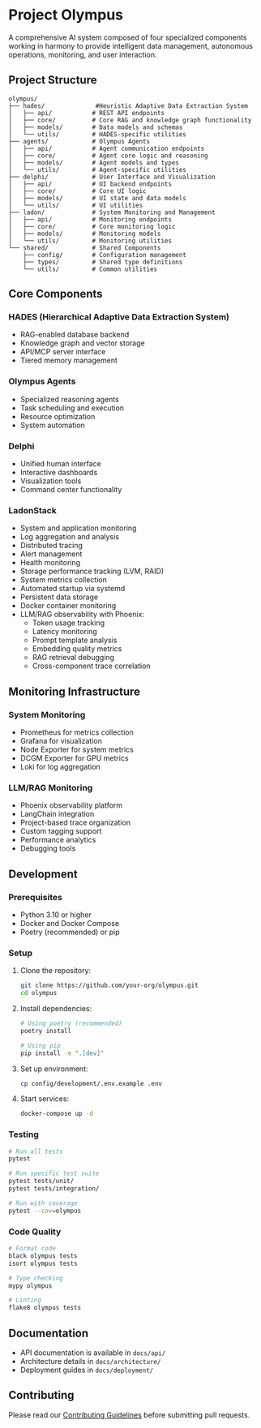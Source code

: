 # Project Olympus

A comprehensive AI system composed of four specialized components working in harmony to provide intelligent data management, autonomous operations, monitoring, and user interaction.

## Project Structure

```text
olympus/
├── hades/              #Heuristic Adaptive Data Extraction System
│   ├── api/           # REST API endpoints
│   ├── core/          # Core RAG and knowledge graph functionality
│   ├── models/        # Data models and schemas
│   └── utils/         # HADES-specific utilities
├── agents/            # Olympus Agents
│   ├── api/           # Agent communication endpoints
│   ├── core/          # Agent core logic and reasoning
│   ├── models/        # Agent models and types
│   └── utils/         # Agent-specific utilities
├── delphi/            # User Interface and Visualization
│   ├── api/           # UI backend endpoints
│   ├── core/          # Core UI logic
│   ├── models/        # UI state and data models
│   └── utils/         # UI utilities
├── ladon/             # System Monitoring and Management
│   ├── api/           # Monitoring endpoints
│   ├── core/          # Core monitoring logic
│   ├── models/        # Monitoring models
│   └── utils/         # Monitoring utilities
└── shared/            # Shared Components
    ├── config/        # Configuration management
    ├── types/         # Shared type definitions
    └── utils/         # Common utilities
```

## Core Components

### HADES (Hierarchical Adaptive Data Extraction System)

- RAG-enabled database backend
- Knowledge graph and vector storage
- API/MCP server interface
- Tiered memory management

### Olympus Agents

- Specialized reasoning agents
- Task scheduling and execution
- Resource optimization
- System automation

### Delphi

- Unified human interface
- Interactive dashboards
- Visualization tools
- Command center functionality

### LadonStack

- System and application monitoring
- Log aggregation and analysis
- Distributed tracing
- Alert management
- Health monitoring
- Storage performance tracking (LVM, RAID)
- System metrics collection
- Automated startup via systemd
- Persistent data storage
- Docker container monitoring
- LLM/RAG observability with Phoenix:
  - Token usage tracking
  - Latency monitoring
  - Prompt template analysis
  - Embedding quality metrics
  - RAG retrieval debugging
  - Cross-component trace correlation

## Monitoring Infrastructure

### System Monitoring

- Prometheus for metrics collection
- Grafana for visualization
- Node Exporter for system metrics
- DCGM Exporter for GPU metrics
- Loki for log aggregation

### LLM/RAG Monitoring

- Phoenix observability platform
- LangChain integration
- Project-based trace organization
- Custom tagging support
- Performance analytics
- Debugging tools

## Development

### Prerequisites

- Python 3.10 or higher
- Docker and Docker Compose
- Poetry (recommended) or pip

### Setup

1. Clone the repository:

    ```bash
    git clone https://github.com/your-org/olympus.git
    cd olympus
    ```

2. Install dependencies:

    ```bash
    # Using poetry (recommended)
    poetry install

    # Using pip
    pip install -e ".[dev]"
    ```

3. Set up environment:

    ```bash
    cp config/development/.env.example .env
    ```

4. Start services:

    ```bash
    docker-compose up -d
    ```

### Testing

```bash
# Run all tests
pytest

# Run specific test suite
pytest tests/unit/
pytest tests/integration/

# Run with coverage
pytest --cov=olympus
```

### Code Quality

```bash
# Format code
black olympus tests
isort olympus tests

# Type checking
mypy olympus

# Linting
flake8 olympus tests
```

## Documentation

- API documentation is available in `docs/api/`
- Architecture details in `docs/architecture/`
- Deployment guides in `docs/deployment/`

## Contributing

Please read our [Contributing Guidelines](CONTRIBUTING.md) before submitting pull requests.

